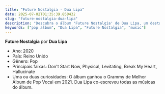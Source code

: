 ```yaml
---
title: "Future Nostalgia - Dua Lipa"
date: 2025-07-02T01:35:39.850432
slug: "future-nostalgia-dua-lipa"
description: "Descubra o álbum 'Future Nostalgia' de Dua Lipa, um destaque na música pop."
keywords: ["pop album", "Dua Lipa", "Future Nostalgia", "music"]
---
```


**Future Nostalgia** por **Dua Lipa**
- Ano: 2020
- País: Reino Unido
- Gênero: Pop
- Principais faixas: Don't Start Now, Physical, Levitating, Break My Heart, Hallucinate
- Uma ou duas curiosidades: O álbum ganhou o Grammy de Melhor Álbum de Pop Vocal em 2021. Dua Lipa co-escreveu todas as músicas do álbum.